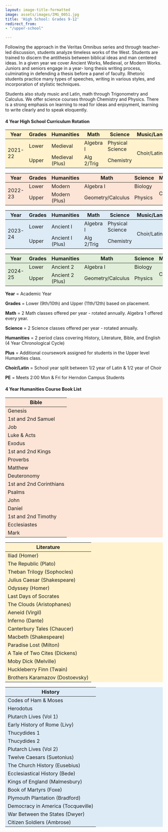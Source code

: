 ```yaml
---
layout: image-title-formatted
image: assets/images/IMG_0051.jpg
title: 'High School: Grades 9-12'
redirect_from:
- "/upper-school"

---
```

Following the approach in the Veritas Omnibus series and through teacher-led discussion, students analyze timeless works of the West. Students are trained to discern the antithesis between biblical ideas and man centered ideas. In a given year we cover Ancient Works, Medieval, or Modern Works. Juniors and seniors engage in a year- long thesis writing process, culminating in defending a thesis before a panel of faculty. Rhetoric students practice many types of speeches, writing in various styles, and incorporation of stylistic techniques.

Students also study music and Latin, math through Trigonometry and Calculus. We offer science courses through Chemistry and Physics. There is a strong emphasis on learning to read for ideas and enjoyment, learning to write clearly and to speak eloquently.

<h4>4 Year High School Curriculum Rotation</h4>
<table class="uk-table uk-table-divider uk-table-middle" style="background-color:rgb(255, 242, 204)">
<thead>
<tr>
<th>Year</th>
<th>Grades</th>
<th>Humanities</th>
<th>Math</th>
<th>Science</th>
<th>Music/Language</th>
</tr>
</thead>
<tbody>
<tr>
<td rowspan="2">2021-22</td>
<td>Lower</td>
<td>Medieval</td>
<td>Algebra I</td>
<td>Physical Science</td>
<td rowspan="2">Choir/Latin</td>
</tr>
<tr>
<td>Upper</td>
<td>Medieval (Plus)</td>
<td>Alg 2/Trig</td>
<td>Chemistry</td>
</tr>
</tbody>

<table class="uk-table uk-table-divider uk-table-middle" style="background-color:rgb(252, 228, 214)">
<thead>
<tr>
<th>Year</th>
<th>Grades</th>
<th>Humanities</th>
<th>Math</th>
<th>Science</th>
<th>Music/Language</th>
</tr>
</thead>
<tbody>
<tr>
<td rowspan="2">2022-23</td>
<td>Lower</td>
<td>Modern</td>
<td>Algebra I</td>
<td>Biology</td>
<td rowspan="2">Choir/Latin</td>
</tr>
<tr>
<td>Upper</td>
<td>Modern (Plus)</td>
<td>Geometry/Calculus</td>
<td>Physics</td>
</tr>
</tbody>
</table>

<table class="uk-table uk-table-divider uk-table-middle" style="background-color:rgb(221, 235, 247)">
<thead>
<tr>
<th>Year</th>
<th>Grades</th>
<th>Humanities</th>
<th>Math</th>
<th>Science</th>
<th>Music/Language</th>
</tr>
</thead>
<tbody>
<tr>
<td rowspan="2">2023-24</td>
<td>Lower</td>
<td>Ancient I</td>
<td>Algebra I</td>
<td>Physical Science</td>
<td rowspan="2">Choir/Latin</td>
</tr>
<tr>
<td>Upper</td>
<td>Ancient I (Plus)</td>
<td>Alg 2/Trig</td>
<td>Chemistry</td>
</tr>
</tbody>
</table>

<table class="uk-table uk-table-divider uk-table-middle" style="background-color:rgb(225, 239, 218)"> <thead> <tr> <th>Year</th> <th>Grades</th> <th>Humanities</th> <th>Math</th> <th>Science</th> <th>Music/Language</th> </tr> </thead> <tbody> <tr> <td rowspan="2">2024-25</td> <td>Lower</td> <td>Ancient 2</td> <td>Algebra I</td> <td>Biology</td> <td rowspan="2">Choir/Latin</td> </tr> <tr> <td>Upper</td> <td>Ancient 2 (Plus)</td> <td>Geometry/Calculus</td> <td>Physics</td> </tr> </tbody> </table>

<p><b>Year</b> = Academic Year</p>
<p><b>Grades</b> = Lower (9th/10th) and Upper (11th/12th) based on placement.</p>
<p><b>Math</b> = 2 Math classes offered per year - rotated annually. Algebra 1 offered every year.</p>
<p><b>Science</b> = 2 Science classes offered per year - rotated annually.</p>
<p><b>Humanities</b> = 2 period class covering History, Literature, Bible, and English (4 Year Chronological Cycle) </p>
<p><b>Plus</b> = Additional coursework assigned for students in the Upper level Humanities class.</p>
<p><b>Choir/Latin</b> = School year split between 1/2 year of Latin & 1/2 year of Choir</p>
<p><b>PE</b> = Meets 2:00 Mon & Fri for Herndon Campus Students</p>

<h4>4 Year Humanities Course Book List</h4>
<div class="uk-child-width-1-3@m" uk-grid>
<div>
<table class="uk-table uk-table-divider uk-table-middle uk-table-small" style="background-color:rgb(252, 228, 214)">
<thead>
<tr>
<th>Bible</th>
</tr>
</thead>
<tbody>
<tr>
<td>Genesis</td>
</tr>
<tr>
<td>1st and 2nd Samuel</td>
</tr>
<tr>
<td>Job</td>
</tr>
<tr>
<td>Luke & Acts</td>
</tr>
<tr>
<td>Exodus</td>
</tr>
<tr>
<td>1st and 2nd Kings</td>
</tr>
<tr>
<td>Proverbs</td>
</tr>
<tr>
<td>Matthew</td>
</tr>
<tr>
<td>Deuteronomy</td>
</tr>
<tr>
<td>1st and 2nd Corinthians</td>
</tr>
<tr>
<td>Psalms</td>
</tr>
<tr>
<td>John</td>
</tr>
<tr>
<td>Daniel</td>
</tr>
<tr>
<td>1st and 2nd Timothy</td>
</tr>
<tr>
<td>Ecclesiastes</td>
</tr>
<tr>
<td>Mark</td>
</tr>
</tbody>
</table>
</div>
<div>
<table class="uk-table uk-table-divider uk-table-middle uk-table-small" style="background-color:rgb(255, 242, 204)">
<thead>
<tr>
<th>Literature</th>
</tr>
</thead>
<tbody>
<tr>
<td>Iliad (Homer)</td>
</tr>
<tr>
<td>The Republic (Plato)</td>
</tr>
<tr>
<td>Theban Trilogy (Sophocles)</td>
</tr>
<tr>
<td>Julius Caesar (Shakespeare)</td>
</tr>
<tr>
<td>Odyssey (Homer)</td>
</tr>
<tr>
<td>Last Days of Socrates</td>
</tr>
<tr>
<td>The Clouds (Aristophanes)</td>
</tr>
<tr>
<td>Aeneid (Virgil)</td>
</tr>
<tr>
<td>Inferno (Dante)</td>
</tr>
<tr>
<td>Canterbury Tales (Chaucer)</td>
</tr>
<tr>
<td>Macbeth (Shakespeare)</td>
</tr>
<tr>
<td>Paradise Lost (Milton)</td>
</tr>
<tr>
<td>A Tale of Two Cites (Dickens)</td>
</tr>
<tr>
<td>Moby Dick (Melville)</td>
</tr>
<tr>
<td>Huckleberry Finn (Twain)</td>
</tr>
<tr>
<td>Brothers Karamazov (Dostoevsky)</td>
</tr>
</tbody>
</table>
</div>
<div>
<table class="uk-table uk-table-divider uk-table-middle uk-table-small" style="background-color:rgb(221, 235, 247)">
<thead>
<tr>
<th>History</th>
</tr>
</thead>
<tbody>
<tr>
<td>Codes of Ham & Moses</td>
</tr>
<tr>
<td>Herodotus</td>
</tr>
<tr>
<td>Plutarch Lives (Vol 1)</td>
</tr>
<tr>
<td>Early History of Rome (Livy)</td>
</tr>
<tr>
<td>Thucydides 1</td>
</tr>
<tr>
<td>Thucydides 2</td>
</tr>
<tr>
<td>Plutarch Lives (Vol 2)</td>
</tr>
<tr>
<td>Twelve Caesars (Suetonius)</td>
</tr>
<tr>
<td>The Church History (Eusebius)</td>
</tr>
<tr>
<td>Ecclesiastical History (Bede)</td>
</tr>
<tr>
<td>Kings of England (Malmesbury)</td>
</tr>
<tr>
<td>Book of Martyrs (Foxe)</td>
</tr>
<tr>
<td>Plymouth Plantation (Bradford)</td>
</tr>
<tr>
<td>Democracy in America (Tocqueville)</td>
</tr>
<tr>
<td>War Between the States (Dwyer)</td>
</tr>
<tr>
<td>Citizen Soldiers (Ambrose)</td>
</tr>
</tbody>
</table>
</div>
</div>